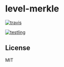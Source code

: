 # level-merkle


[![travis](https://travis-ci.org/dominictarr/level-merkle.png?branch=master)
](https://travis-ci.org/dominictarr/level-merkle)

[![testling](http://ci.testling.com/dominictarr/level-merkle.png)
](http://ci.testling.com/dominictarr/level-merkle)

## License

MIT
